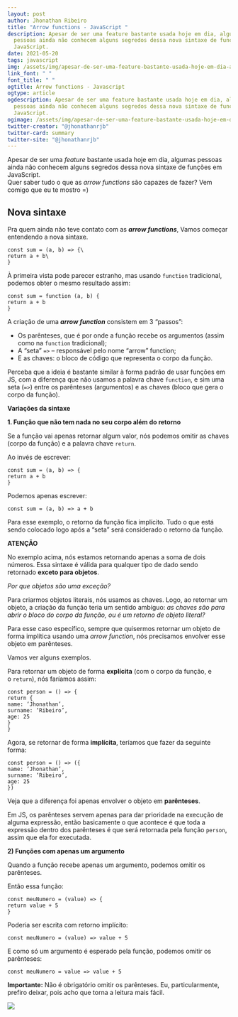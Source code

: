 ```yaml
---
layout: post
author: Jhonathan Ribeiro
title: "Arrow functions - JavaScript "
description: Apesar de ser uma feature bastante usada hoje em dia, algumas
  pessoas ainda não conhecem alguns segredos dessa nova sintaxe de funções em
  JavaScript.
date: 2021-05-20
tags: javascript
img: /assets/img/apesar-de-ser-uma-feature-bastante-usada-hoje-em-dia-algumas-pessoas-ainda-não-conhecem-alguns-segredos-dessa-nova-sintaxe-de-funções-em-javascript.png
link_font: " "
font_title: " "
ogtitle: Arrow functions - Javascript
ogtype: article
ogdescription: Apesar de ser uma feature bastante usada hoje em dia, algumas
  pessoas ainda não conhecem alguns segredos dessa nova sintaxe de funções em
  JavaScript.
ogimage: /assets/img/apesar-de-ser-uma-feature-bastante-usada-hoje-em-dia-algumas-pessoas-ainda-não-conhecem-alguns-segredos-dessa-nova-sintaxe-de-funções-em-javascript.png
twitter-creator: "@jhonathanrjb"
twitter-card: summary
twitter-site: "@jhonathanrjb"
---
```

Apesar de ser uma *feature* bastante usada hoje em dia, algumas pessoas ainda não conhecem alguns segredos dessa nova sintaxe de funções em JavaScript.\
Quer saber tudo o que as *arrow functions* são capazes de fazer? Vem comigo que eu te mostro =)

## Nova sintaxe

Pra quem ainda não teve contato com as ***arrow functions***, Vamos começar entendendo a nova sintaxe.

```
const sum = (a, b) => {\
return a + b\
}
```

À primeira vista pode parecer estranho, mas usando `function` tradicional, podemos obter o mesmo resultado assim:

```
const sum = function (a, b) {
return a + b
}
```

A criação de uma ***arrow function*** consistem em 3 “passos”:

* Os parênteses, que é por onde a função recebe os argumentos (assim como na `function` tradicional);
* A “seta” `=>` – responsável pelo nome “arrow” function;
* E as chaves: o bloco de código que representa o corpo da função.

Perceba que a ideia é bastante similar à forma padrão de usar funções em JS, com a diferença que não usamos a palavra chave `function`, e sim uma seta (`=>`) entre os parênteses (argumentos) e as chaves (bloco que gera o corpo da função).

**Variações da sintaxe**

**1. Função que não tem nada no seu corpo além do retorno**

Se a função vai apenas retornar algum valor, nós podemos omitir as chaves (corpo da função) e a palavra chave `return`.

Ao invés de escrever:

```
const sum = (a, b) => {
return a + b
}
```

Podemos apenas escrever:

```
const sum = (a, b) => a + b
```

Para esse exemplo, o retorno da função fica implícito. Tudo o que está sendo colocado logo após a “seta” será considerado o retorno da função.

**ATENÇÃO**

No exemplo acima, nós estamos retornando apenas a soma de dois números. Essa sintaxe é válida para qualquer tipo de dado sendo retornado **exceto para objetos**.

*Por que objetos são uma exceção?*

Para criarmos objetos literais, nós usamos as chaves. Logo, ao retornar um objeto, a criação da função teria um sentido ambíguo: *as chaves são para abrir o bloco do corpo da função, ou é um retorno de objeto literal?*

Para esse caso específico, sempre que quisermos retornar um objeto de forma implítica usando uma *arrow function*, nós precisamos envolver esse objeto em parênteses.

Vamos ver alguns exemplos.

Para retornar um objeto de forma **explícita** (com o corpo da função, e o `return`), nós faríamos assim:

```
const person = () => {
return {
name: ‘Jhonathan’,
surname: ‘Ribeiro’,
age: 25
}
}
```

Agora, se retornar de forma **implícita**, teríamos que fazer da seguinte forma:

```
const person = () => ({
name: ‘Jhonathan’,
surname: ‘Ribeiro’,
age: 25
})
```

Veja que a diferença foi apenas envolver o objeto em **parênteses**.

Em JS, os parênteses servem apenas para dar prioridade na execução de alguma expressão, então basicamente o que acontece é que toda a expressão dentro dos parênteses é que será retornada pela função `person`, assim que ela for executada.

**2) Funções com apenas um argumento**

Quando a função recebe apenas um argumento, podemos omitir os parênteses.

Então essa função:

```
const meuNumero = (value) => {
return value + 5
}
```

Poderia ser escrita com retorno implícito:

```
const meuNumero = (value) => value + 5
```

E como só um argumento é esperado pela função, podemos omitir os parênteses:

```
const meuNumero = value => value + 5
```

**Importante:** Não é obrigatório omitir os parênteses. Eu, particularmente, prefiro deixar, pois acho que torna a leitura mais fácil.

![](https://media.giphy.com/media/3oriO13KTkzPwTykp2/giphy.gif)